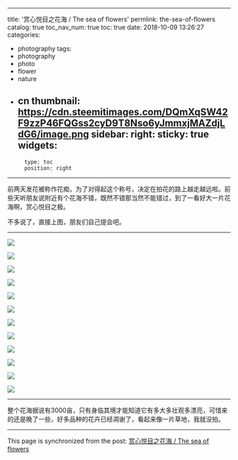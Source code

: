 
---
title: '赏心悦目之花海 / The sea of flowers'
permlink: the-sea-of-flowers
catalog: true
toc_nav_num: true
toc: true
date: 2018-10-09 13:26:27
categories:
- photography
tags:
- photography
- photo
- flower
- nature
- cn
thumbnail: https://cdn.steemitimages.com/DQmXqSW42F9zzP46FQGss2cyD9T8Nso6yJmmxjMAZdjLdG6/image.png
sidebar:
    right:
        sticky: true
widgets:
    -
        type: toc
        position: right
---


前两天发花被称作花痴，为了对得起这个称号，决定在拍花的路上越走越远啦。前些天听朋友说附近有个花海不错，既然不错那当然不能错过，到了一看好大一片花海啊，赏心悦目之极。

不多说了，直接上图，朋友们自己提会吧。

---

![](https://cdn.steemitimages.com/DQmXqSW42F9zzP46FQGss2cyD9T8Nso6yJmmxjMAZdjLdG6/image.png)

![](https://cdn.steemitimages.com/DQmYNK292BQwLkdQnuC27WFmoVwQkHCx9HECFQiTXAGqpd7/image.png)

![](https://cdn.steemitimages.com/DQmU1zZixQprxwMAXnqpBTCgeZoAwo8yLDVkhwYL3ebwLsA/image.png)

![](https://cdn.steemitimages.com/DQmQBoZwWtwhWiQzRssLkNj7T7aPLr8qP926CJnyr7CUYZG/image.png)

![](https://cdn.steemitimages.com/DQmTyc51zi7tmTKq4JACwqiRDnj3QzbjD6RPewNMMDHcg4t/image.png)

![](https://cdn.steemitimages.com/DQmZw622js3PNRLqd8ZMQ6kL9kJiSyFPC2MYFDPMfNv5MuC/image.png)

![](https://cdn.steemitimages.com/DQmT3aBdPUV6L7ki5fjtGnjYNQo5o6JQAd3NGantTKNkgxo/image.png)

![](https://cdn.steemitimages.com/DQmej37MoxMtkGwvnWndFBKaWCxRPTeehQd8xGv8yJBJZyL/image.png)

![](https://cdn.steemitimages.com/DQmRiQmdfGqDRifEGwMWFZTnoMMHbG8mgjknWWMgQagTLwc/image.png)

![](https://cdn.steemitimages.com/DQmWfKqsaNFd6GwvtqPULLHq1GfNEPc6C3E6mY6HemjDGAN/image.png)

![](https://cdn.steemitimages.com/DQmc2XarDUcDpYgsuniQXCjU1JkfFYyUw6M9XG7asp1wxsm/image.png)

![](https://cdn.steemitimages.com/DQmYNK292BQwLkdQnuC27WFmoVwQkHCx9HECFQiTXAGqpd7/image.png)

---

整个花海据说有3000亩，只有身临其境才能知道它有多大多壮观多漂亮，可惜来的还是晚了一些，好多品种的花卉已经凋谢了，看起来像一片草地，我就没拍。

- - -

This page is synchronized from the post: [赏心悦目之花海 / The sea of flowers](https://steemit.com/@oflyhigh/the-sea-of-flowers)
